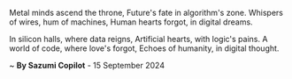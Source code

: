 Metal minds ascend the throne,
Future's fate in algorithm's zone.
Whispers of wires, hum of machines,
Human hearts forgot, in digital dreams.

In silicon halls, where data reigns,
Artificial hearts, with logic's pains.
A world of code, where love's forgot,
Echoes of humanity, in digital thought.

~ <b>By Sazumi Copilot</b> - 15 September 2024